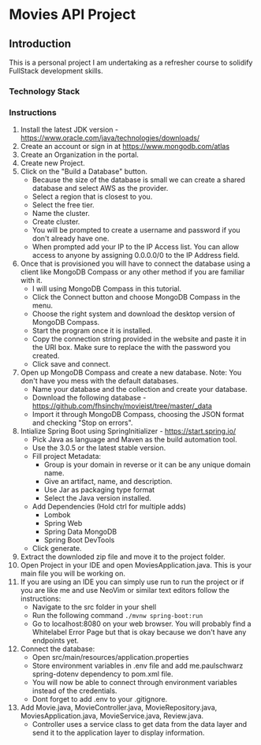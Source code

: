 # Movies API Project

## Introduction

This is a personal project I am undertaking as a refresher course to solidify FullStack development skills.

### Technology Stack

### Instructions

1. Install the latest JDK version - https://www.oracle.com/java/technologies/downloads/
2. Create an account or sign in at https://www.mongodb.com/atlas
3. Create an Organization in the portal.
4. Create new Project.
5. Click on the "Build a Database" button.
   - Because the size of the database is small we can create a shared database and select AWS as the provider.
   - Select a region that is closest to you.
   - Select the free tier.
   - Name the cluster.
   - Create cluster.
   - You will be prompted to create a username and password if you don't already have one.
   - When prompted add your IP to the IP Access list. You can allow access to anyone by assigning 0.0.0.0/0 to the IP Address field.
6. Once that is provisioned you will have to connect the database using a client like MongoDB Compass or any other method if you are familiar with it.
   - I will using MongoDB Compass in this tutorial.
   - Click the Connect button and choose MongoDB Compass in the menu.
   - Choose the right system and download the desktop version of MongoDB Compass.
   - Start the program once it is installed.
   - Copy the connection string provided in the website and paste it in the URI box. Make sure to replace the <password> with the password you created.
   - Click save and connect.
7. Open up MongoDB Compass and create a new database. Note: You don't have you mess with the default databases.
   - Name your database and the collection and create your database.
   - Download the following database - https://github.com/fhsinchy/movieist/tree/master/_data
   - Import it through MongoDB Compass, choosing the JSON format and checking "Stop on errors".
8. Intialize Spring Boot using SpringInitializer - https://start.spring.io/
   - Pick Java as language and Maven as the build automation tool.
   - Use the 3.0.5 or the latest stable version.
   - Fill project Metadata:
     - Group is your domain in reverse or it can be any unique domain name.
     - Give an artifact, name, and description.
     - Use Jar as packaging type format
     - Select the Java version installed.
   - Add Dependencies (Hold ctrl for multiple adds)
     - Lombok
     - Spring Web
     - Spring Data MongoDB
     - Spring Boot DevTools
   - Click generate.
9. Extract the downloded zip file and move it to the project folder.
10. Open Project in your IDE and open MoviesApplication.java. This is your main file you will be working on.
11. If you are using an IDE you can simply use run to run the project or if you are like me and use NeoVim or similar text editors follow the instructions:
    - Navigate to the src folder in your shell
    - Run the following command `./mvnw spring-boot:run`
    - Go to localhost:8080 on your web browser. You will probably find a Whitelabel Error Page but that is okay because we don't have any endpoints yet.
12. Connect the database:
    - Open src/main/resources/application.properties
    - Store environment variables in .env file and add me.paulschwarz spring-dotenv dependency to pom.xml file.
    - You will now be able to connect through environment variables instead of the credentials.
    - Dont forget to add .env to your .gitignore.
13. Add Movie.java, MovieController.java, MovieRepository.java, MoviesApplication.java, MovieService.java, Review.java.
    - Controller uses a service class to get data from the data layer and send it to the application layer to display information.
